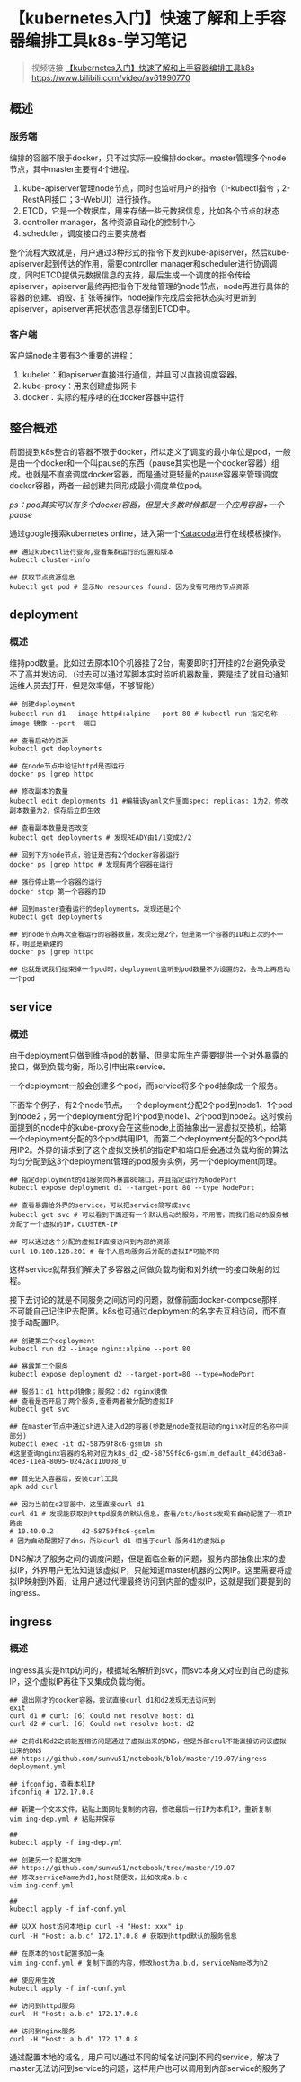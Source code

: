 # 【kubernetes入门】快速了解和上手容器编排工具k8s-学习笔记

> 视频链接 [【kubernetes入门】快速了解和上手容器编排工具k8s](https://www.bilibili.com/video/av61990770) https://www.bilibili.com/video/av61990770

## 概述

### 服务端

​	编排的容器不限于docker，只不过实际一般编排docker。master管理多个node节点，其中master主要有4个进程。

1. kube-apiserver管理node节点，同时也监听用户的指令（1-kubectl指令；2-RestAPI接口；3-WebUI）进行操作。
2. ETCD，它是一个数据库，用来存储一些元数据信息，比如各个节点的状态
3. controller manager，各种资源自动化的控制中心
4. scheduler，调度接口的主要实施者

整个流程大致就是，用户通过3种形式的指令下发到kube-apiserver，然后kube-apiserver起到传达的作用，需要controller manager和scheduler进行协调调度，同时ETCD提供元数据信息的支持，最后生成一个调度的指令传给apiserver，apiserver最终再把指令下发给管理的node节点，node再进行具体的容器的创建、销毁、扩张等操作，node操作完成后会把状态实时更新到apiserver，apiserver再把状态信息存储到ETCD中。

### 客户端

客户端node主要有3个重要的进程：

1. kubelet：和apiserver直接进行通信，并且可以直接调度容器。
2. kube-proxy：用来创建虚拟网卡
3. docker：实际的程序啥的在docker容器中运行

## 整合概述

​	前面提到k8s整合的容器不限于docker，所以定义了调度的最小单位是pod，一般是由一个docker和一个叫pause的东西（pause其实也是一个docker容器）组成。也就是不直接调度docker容器，而是通过更轻量的pause容器来管理调度docker容器，两者一起创建共同形成最小调度单位pod。

​	*ps：pod其实可以有多个docker容器，但是大多数时候都是一个应用容器+一个pause*

通过google搜索kubernetes online，进入第一个[Katacoda](https://www.katacoda.com/courses/kubernetes/playground)进行在线模板操作。

```shell
## 通过kubectl进行查询,查看集群运行的位置和版本
kubectl cluster-info

## 获取节点资源信息
kubectl get pod # 显示No resources found. 因为没有可用的节点资源

```

## deployment

### 概述

​	维持pod数量。比如过去原本10个机器挂了2台，需要即时打开挂的2台避免承受不了高并发访问。（过去可以通过写脚本实时监听机器数量，要是挂了就自动通知运维人员去打开，但是效率低，不够智能）

```shell
## 创建deployment
kubectl run d1 --image httpd:alpine --port 80 # kubectl run 指定名称 --image 镜像 --port  端口

## 查看启动的资源
kubectl get deployments

## 在node节点中验证httpd是否运行
docker ps |grep httpd

## 修改副本的数量
kubectl edit deployments d1 #编辑该yaml文件里面spec: replicas: 1为2，修改副本数量为2，保存后立即生效

## 查看副本数量是否改变
kubectl get deployments # 发现READY由1/1变成2/2

## 回到下方node节点，验证是否有2个docker容器运行
docker ps |grep httpd # 发现有两个容器在运行

## 强行停止第一个容器的运行
docker stop 第一个容器的ID

## 回到master查看运行的deployments，发现还是2个
kubectl get deployments

## 到node节点再次查看运行的容器数量，发现还是2个，但是第一个容器的ID和上次的不一样，明显是新建的
docker ps |grep httpd

## 也就是说我们结束掉一个pod时，deployment监听到pod数量不为设置的2，会马上再启动一个pod
```

## service

### 概述	

​	由于deployment只做到维持pod的数量，但是实际生产需要提供一个对外暴露的接口，做到负载均衡，所以引申出来service。

​	一个deployment一般会创建多个pod，而service将多个pod抽象成一个服务。

下面举个例子，有2个node节点，一个deployment分配2个pod到node1、1个pod到node2；另一个deployment分配1个pod到node1、2个pod到node2。这时候前面提到的node中的kube-proxy会在这些node上面抽象出一层虚拟交换机，给第一个deployment分配的3个pod共用IP1，而第二个deployment分配的3个pod共用IP2。外界的请求到了这个虚拟交换机的指定IP和端口后会通过负载均衡的算法均匀分配到这3个deployment管理的pod服务实例，另一个deployment同理。

```shell
## 指定deployment的d1服务向外暴露80端口，并且指定运行为NodePort
kubectl expose deployment d1 --target-port 80 --type NodePort

## 查看暴露给外界的service，可以把service简写成svc
kubectl get svc # 可以看到下面还有一个默认启动的服务，不用管，而我们启动的服务被分配了一个虚拟的IP，CLUSTER-IP

## 可以通过这个分配的虚拟IP直接访问到内部的资源
curl 10.100.126.201 # 每个人启动服务后分配的虚拟IP可能不同
```

​	这样service就帮我们解决了多容器之间做负载均衡和对外统一的接口映射的过程。

​	接下去讨论的就是不同服务之间访问的问题，就像前面docker-compose那样，不可能自己记住IP去配置。k8s也可通过deployment的名字去互相访问，而不直接手动配置IP。

```shell
## 创建第二个deployment
kubectl run d2 --image nginx:alpine --port 80

## 暴露第二个服务
kubectl expose deployment d2 --target-port=80 --type=NodePort 

## 服务1：d1 httpd镜像；服务2：d2 nginx镜像
## 查看是否开启了两个服务,查看两者被分配的虚拟IP
kubectl get svc

## 在master节点中通过sh进入进入d2的容器(参数是node查找启动的nginx对应的名称中间部分)
kubectl exec -it d2-58759f8c6-gsmlm sh
#这里查询nginx容器的名称对应为k8s_d2_d2-58759f8c6-gsmlm_default_d43d63a8-4ce3-11ea-8095-0242ac110008_0

## 首先进入容器后，安装curl工具
apk add curl

## 因为当前在d2容器中，这里直接curl d1
curl d1 # 发现能获取到httpd服务的默认信息，查看/etc/hosts发现有自动配置了一项IP路由
# 10.40.0.2       d2-58759f8c6-gsmlm
# 因为自动配置好了dns，所以curl d1 相当于curl 服务d1的虚拟ip
```

​	DNS解决了服务之间的调度问题，但是面临全新的问题，服务内部抽象出来的虚拟IP，外界用户无法知道该虚拟IP，只能知道master机器的公网IP。这里需要将虚拟IP映射到外面，让用户通过代理最终访问到内部的虚拟IP，这就是我们要提到的ingress。

## ingress

### 概述

​	ingress其实是http访问的，根据域名解析到svc，而svc本身又对应到自己的虚拟IP，这个虚拟IP再往下又集成负载均衡。

```shell
## 退出刚才的docker容器，尝试直接curl d1和d2发现无法访问到
exit
curl d1 # curl: (6) Could not resolve host: d1
curl d2 # curl: (6) Could not resolve host: d2

## 之前d1和d2之前能互相访问是通过了虚拟出来的DNS，但是外部crul不能直接访问该虚拟出来的DNS
## https://github.com/sunwu51/notebook/blob/master/19.07/ingress-deployment.yml

## ifconfig，查看本机IP
ifconfig # 172.17.0.8

## 新建一个文本文件，粘贴上面网址复制的内容，修改最后一行IP为本机IP，重新复制
vim ing-dep.yml # 粘贴并保存

## 
kubectl apply -f ing-dep.yml

## 创建另一个配置文件
## https://github.com/sunwu51/notebook/tree/master/19.07
## 修改serviceName为d1,host随便改，比如改成a.b.c
vim ing-conf.yml

## 
kubectl apply -f inf-conf.yml

## 以XX host访问本地ip curl -H "Host: xxx" ip
curl -H "Host: a.b.c" 172.17.0.8 # 获取到httpd默认的服务信息

## 在原本的host配置多加一条
vim ing-conf.yml # 复制下面的内容，修改host为a.b.d，serviceName改为h2

## 使应用生效
kubectl apply -f inf-conf.yml

## 访问到httpd服务
curl -H "Host: a.b.c" 172.17.0.8 

## 访问到nginx服务
curl -H "Host: a.b.d" 172.17.0.8 
```

通过配置本地的域名，用户可以通过不同的域名访问到不同的service，解决了master无法访问到service的问题，这样用户也可以调用到内部service的服务了